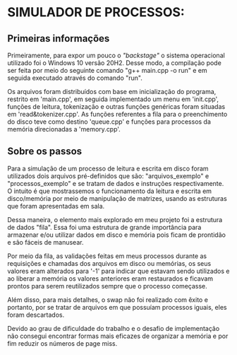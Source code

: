 SIMULADOR DE PROCESSOS:
=
## Primeiras informações

Primeiramente, para expor um pouco o *"backstage"* o sistema operacional utilizado foi o Windows 10 versão 20H2. Desse modo, a compilação pode ser feita por meio do seguinte comando "g++ main.cpp -o run" e em seguida executado através do comando "run".

Os arquivos foram distribuídos com base em inicialização do programa, restrito em 'main.cpp', em seguida implementado um menu em 'init.cpp', funções de leitura, tokenização e outras funções genéricas foram situadas em 'read&tokenizer.cpp'. As funções referentes a fila para o preenchimento do disco teve como destino 'queue.cpp' e funções para processos da memória direcionadas a 'memory.cpp'.

## Sobre os passos

Para a simulação de um processo de leitura e escrita em disco foram utilizados dois arquivos pré-definidos que são: "arquivos_exemplo" e "processos_exemplo" e se tratam de dados e instruções respectivamente. O intuito é que mostrassemos o funcionamento da leitura e escrita em disco/memória por meio de manipulação de matrizes, usando as estruturas que foram apresentadas em sala. 

Dessa maneira, o elemento mais explorado em meu projeto foi a estrutura de dados "fila". Essa foi uma estrutura de grande importância para armazenar e/ou utilizar dados em disco e memória pois ficam de prontidão e são fáceis de manusear. 

Por meio da fila, as validações feitas em meus processos durante as requisições e chamadas dos arquivos em disco ou memórias, os seus valores eram alterados para '-1' para indicar que estavam sendo utilizados e ao liberar a memória os valores anteriores eram restaurados e ficavam prontos para serem reutilizados sempre que o processo começasse.

Além disso, para mais detalhes, o swap não foi realizado com êxito e portanto, por se tratar de arquivos em que possuíam processos iguais, eles foram descartados.

Devido ao grau de dificuldade do trabalho e o desafio de implementação não consegui encontrar formas mais eficazes de organizar a memória e por fim reduzir os números de page miss.